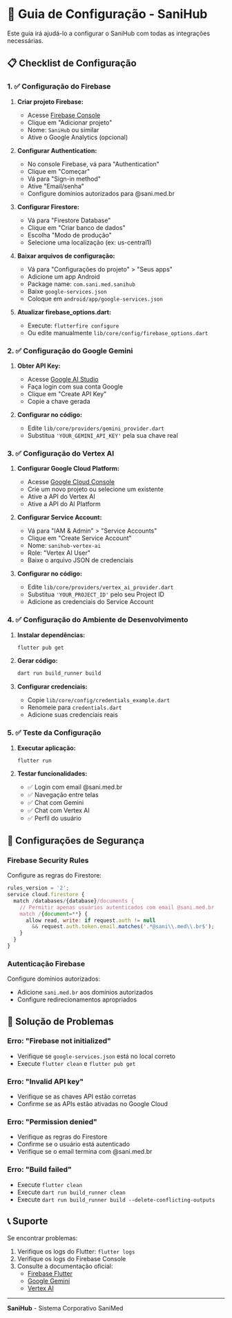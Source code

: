 # 🔧 Guia de Configuração - SaniHub

Este guia irá ajudá-lo a configurar o SaniHub com todas as integrações necessárias.

## 📋 Checklist de Configuração

### 1. ✅ Configuração do Firebase

1. **Criar projeto Firebase:**
   - Acesse [Firebase Console](https://console.firebase.google.com/)
   - Clique em "Adicionar projeto"
   - Nome: `SaniHub` ou similar
   - Ative o Google Analytics (opcional)

2. **Configurar Authentication:**
   - No console Firebase, vá para "Authentication"
   - Clique em "Começar"
   - Vá para "Sign-in method"
   - Ative "Email/senha"
   - Configure domínios autorizados para @sani.med.br

3. **Configurar Firestore:**
   - Vá para "Firestore Database"
   - Clique em "Criar banco de dados"
   - Escolha "Modo de produção"
   - Selecione uma localização (ex: us-central1)

4. **Baixar arquivos de configuração:**
   - Vá para "Configurações do projeto" > "Seus apps"
   - Adicione um app Android
   - Package name: `com.sani.med.sanihub`
   - Baixe `google-services.json`
   - Coloque em `android/app/google-services.json`

5. **Atualizar firebase_options.dart:**
   - Execute: `flutterfire configure`
   - Ou edite manualmente `lib/core/config/firebase_options.dart`

### 2. ✅ Configuração do Google Gemini

1. **Obter API Key:**
   - Acesse [Google AI Studio](https://makersuite.google.com/app/apikey)
   - Faça login com sua conta Google
   - Clique em "Create API Key"
   - Copie a chave gerada

2. **Configurar no código:**
   - Edite `lib/core/providers/gemini_provider.dart`
   - Substitua `'YOUR_GEMINI_API_KEY'` pela sua chave real

### 3. ✅ Configuração do Vertex AI

1. **Configurar Google Cloud Platform:**
   - Acesse [Google Cloud Console](https://console.cloud.google.com/)
   - Crie um novo projeto ou selecione um existente
   - Ative a API do Vertex AI
   - Ative a API do AI Platform

2. **Configurar Service Account:**
   - Vá para "IAM & Admin" > "Service Accounts"
   - Clique em "Create Service Account"
   - Nome: `sanihub-vertex-ai`
   - Role: "Vertex AI User"
   - Baixe o arquivo JSON de credenciais

3. **Configurar no código:**
   - Edite `lib/core/providers/vertex_ai_provider.dart`
   - Substitua `'YOUR_PROJECT_ID'` pelo seu Project ID
   - Adicione as credenciais do Service Account

### 4. ✅ Configuração do Ambiente de Desenvolvimento

1. **Instalar dependências:**
   ```bash
   flutter pub get
   ```

2. **Gerar código:**
   ```bash
   dart run build_runner build
   ```

3. **Configurar credenciais:**
   - Copie `lib/core/config/credentials_example.dart`
   - Renomeie para `credentials.dart`
   - Adicione suas credenciais reais

### 5. ✅ Teste da Configuração

1. **Executar aplicação:**
   ```bash
   flutter run
   ```

2. **Testar funcionalidades:**
   - ✅ Login com email @sani.med.br
   - ✅ Navegação entre telas
   - ✅ Chat com Gemini
   - ✅ Chat com Vertex AI
   - ✅ Perfil do usuário

## 🔐 Configurações de Segurança

### Firebase Security Rules

Configure as regras do Firestore:

```javascript
rules_version = '2';
service cloud.firestore {
  match /databases/{database}/documents {
    // Permitir apenas usuários autenticados com email @sani.med.br
    match /{document=**} {
      allow read, write: if request.auth != null 
        && request.auth.token.email.matches('.*@sani\\.med\\.br$');
    }
  }
}
```

### Autenticação Firebase

Configure domínios autorizados:
- Adicione `sani.med.br` aos domínios autorizados
- Configure redirecionamentos apropriados

## 🚨 Solução de Problemas

### Erro: "Firebase not initialized"
- Verifique se `google-services.json` está no local correto
- Execute `flutter clean` e `flutter pub get`

### Erro: "Invalid API key"
- Verifique se as chaves API estão corretas
- Confirme se as APIs estão ativadas no Google Cloud

### Erro: "Permission denied"
- Verifique as regras do Firestore
- Confirme se o usuário está autenticado
- Verifique se o email termina com @sani.med.br

### Erro: "Build failed"
- Execute `flutter clean`
- Execute `dart run build_runner clean`
- Execute `dart run build_runner build --delete-conflicting-outputs`

## 📞 Suporte

Se encontrar problemas:

1. Verifique os logs do Flutter: `flutter logs`
2. Verifique os logs do Firebase Console
3. Consulte a documentação oficial:
   - [Firebase Flutter](https://firebase.flutter.dev/)
   - [Google Gemini](https://ai.google.dev/docs)
   - [Vertex AI](https://cloud.google.com/vertex-ai/docs)

---

**SaniHub** - Sistema Corporativo SaniMed
